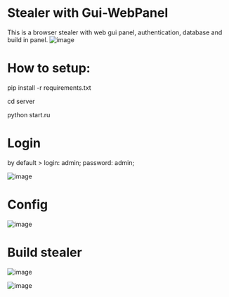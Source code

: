 # Stealer with Gui-WebPanel
This is a browser stealer with web gui panel, authentication, database and build in panel.
![image](https://user-images.githubusercontent.com/101527966/174895329-12b45188-9931-44ce-b142-1d692636ba50.png)

# How to setup:
pip install -r requirements.txt

cd server

python start.ru

# Login
by default >
  login: admin;
  password: admin;
  
![image](https://user-images.githubusercontent.com/101527966/174895245-7c18731c-b10d-4340-bda0-390bbf4baeb0.png)

# Config
![image](https://user-images.githubusercontent.com/101527966/174895939-564db7cc-cb90-436c-a8ca-5df0c8e7b005.png)

# Build stealer
![image](https://user-images.githubusercontent.com/101527966/174895155-0c0b570e-a655-4492-8811-04b87e5730b4.png)

![image](https://user-images.githubusercontent.com/101527966/174898453-5c372ecd-4d84-43ce-9067-61536accc944.png)
